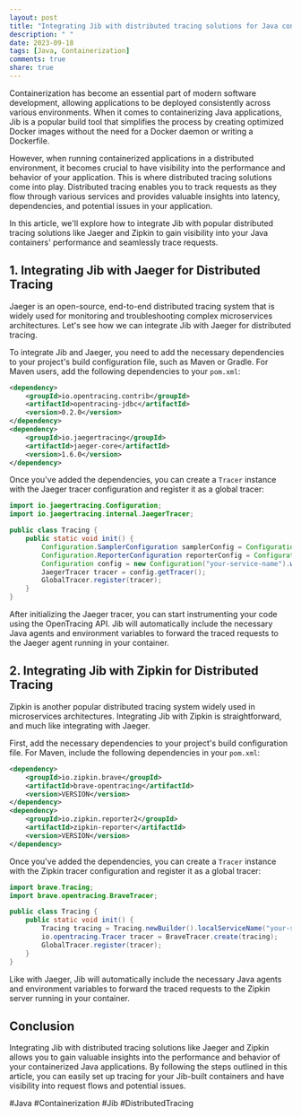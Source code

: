 ```yaml
---
layout: post
title: "Integrating Jib with distributed tracing solutions for Java containerization"
description: " "
date: 2023-09-18
tags: [Java, Containerization]
comments: true
share: true
---
```


Containerization has become an essential part of modern software development, allowing applications to be deployed consistently across various environments. When it comes to containerizing Java applications, Jib is a popular build tool that simplifies the process by creating optimized Docker images without the need for a Docker daemon or writing a Dockerfile.

However, when running containerized applications in a distributed environment, it becomes crucial to have visibility into the performance and behavior of your application. This is where distributed tracing solutions come into play. Distributed tracing enables you to track requests as they flow through various services and provides valuable insights into latency, dependencies, and potential issues in your application.

In this article, we'll explore how to integrate Jib with popular distributed tracing solutions like Jaeger and Zipkin to gain visibility into your Java containers' performance and seamlessly trace requests.

## 1. Integrating Jib with Jaeger for Distributed Tracing

Jaeger is an open-source, end-to-end distributed tracing system that is widely used for monitoring and troubleshooting complex microservices architectures. Let's see how we can integrate Jib with Jaeger for distributed tracing.

To integrate Jib and Jaeger, you need to add the necessary dependencies to your project's build configuration file, such as Maven or Gradle. For Maven users, add the following dependencies to your `pom.xml`:

```xml
<dependency>
    <groupId>io.opentracing.contrib</groupId>
    <artifactId>opentracing-jdbc</artifactId>
    <version>0.2.0</version>
</dependency>
<dependency>
    <groupId>io.jaegertracing</groupId>
    <artifactId>jaeger-core</artifactId>
    <version>1.6.0</version>
</dependency>
```

Once you've added the dependencies, you can create a `Tracer` instance with the Jaeger tracer configuration and register it as a global tracer:

```java
import io.jaegertracing.Configuration;
import io.jaegertracing.internal.JaegerTracer;

public class Tracing {
    public static void init() {
        Configuration.SamplerConfiguration samplerConfig = Configuration.SamplerConfiguration.fromEnv().withType("const").withParam(1);
        Configuration.ReporterConfiguration reporterConfig = Configuration.ReporterConfiguration.fromEnv().withLogSpans(true);
        Configuration config = new Configuration("your-service-name").withSampler(samplerConfig).withReporter(reporterConfig);
        JaegerTracer tracer = config.getTracer();
        GlobalTracer.register(tracer);
    }
}
```

After initializing the Jaeger tracer, you can start instrumenting your code using the OpenTracing API. Jib will automatically include the necessary Java agents and environment variables to forward the traced requests to the Jaeger agent running in your container.

## 2. Integrating Jib with Zipkin for Distributed Tracing

Zipkin is another popular distributed tracing system widely used in microservices architectures. Integrating Jib with Zipkin is straightforward, and much like integrating with Jaeger.

First, add the necessary dependencies to your project's build configuration file. For Maven, include the following dependencies in your `pom.xml`:

```xml
<dependency>
    <groupId>io.zipkin.brave</groupId>
    <artifactId>brave-opentracing</artifactId>
    <version>VERSION</version>
</dependency>
<dependency>
    <groupId>io.zipkin.reporter2</groupId>
    <artifactId>zipkin-reporter</artifactId>
    <version>VERSION</version>
</dependency>
```

Once you've added the dependencies, you can create a `Tracer` instance with the Zipkin tracer configuration and register it as a global tracer:

```java
import brave.Tracing;
import brave.opentracing.BraveTracer;

public class Tracing {
    public static void init() {
        Tracing tracing = Tracing.newBuilder().localServiceName("your-service-name").build();
        io.opentracing.Tracer tracer = BraveTracer.create(tracing);
        GlobalTracer.register(tracer);
    }
}
```

Like with Jaeger, Jib will automatically include the necessary Java agents and environment variables to forward the traced requests to the Zipkin server running in your container.

## Conclusion

Integrating Jib with distributed tracing solutions like Jaeger and Zipkin allows you to gain valuable insights into the performance and behavior of your containerized Java applications. By following the steps outlined in this article, you can easily set up tracing for your Jib-built containers and have visibility into request flows and potential issues.

#Java #Containerization #Jib #DistributedTracing